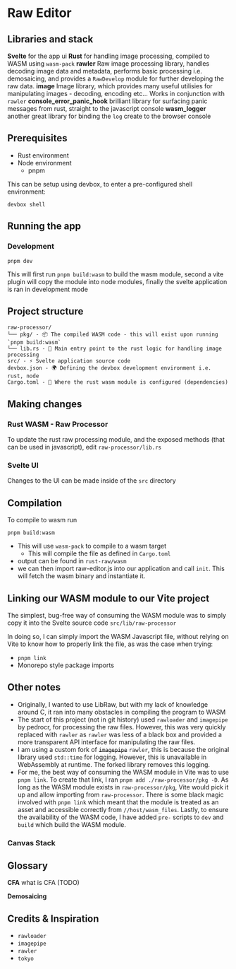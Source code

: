# Raw Editor

## Libraries and stack

**Svelte** for the app ui
**Rust** for handling image processing, compiled to WASM using `wasm-pack`
**rawler** Raw image processing library, handles decoding image data and metadata, performs basic processing i.e. demosaicing, and provides a `RawDevelop` module for further developing the raw data.
**image** Image library, which provides many useful utilisies for manipulating images - decoding, encoding etc... Works in conjunction with `rawler`
**console_error_panic_hook** brilliant library for surfacing panic messages from rust, straight to the javascript console
**wasm_logger** another great library for binding the `log` create to the browser console

## Prerequisites

- Rust environment
- Node environment
  - pnpm

This can be setup using devbox, to enter a pre-configured shell environment:

```
devbox shell
```

## Running the app

### Development

```
pnpm dev
```

This will first run `pnpm build:wasm` to build the wasm module, second a vite plugin will copy the module into node modules, finally the svelte application is ran in development mode

## Project structure

```
raw-processor/
└── pkg/ - 📦 The compiled WASM code - this will exist upon running `pnpm build:wasm`
└── lib.rs - 🦀 Main entry point to the rust logic for handling image processing
src/ - ⚡ Svelte application source code
devbox.json - 🌍 Defining the devbox development environment i.e. rust, node
Cargo.toml - 🦀 Where the rust wasm module is configured (dependencies)
```

## Making changes

### Rust WASM - Raw Processor

To update the rust raw processing module, and the exposed methods (that can be used in javascript), edit `raw-processor/lib.rs`

### Svelte UI

Changes to the UI can be made inside of the `src` directory

## Compilation

To compile to wasm run

```
pnpm build:wasm
```

- This will use `wasm-pack` to compile to a wasm target
  - This will compile the file as defined in `Cargo.toml`
- output can be found in `rust-raw/wasm`
- we can then import raw-editor.js into our application and call `init`. This will fetch the wasm binary and instantiate it.

## Linking our WASM module to our Vite project

The simplest, bug-free way of consuming the WASM module was to simply copy it into the Svelte source code `src/lib/raw-processor`

In doing so, I can simply import the WASM Javascript file, without relying on Vite to know how to properly link the file, as was the case when trying:

- `pnpm link`
- Monorepo style package imports

## Other notes

- Originally, I wanted to use LibRaw, but with my lack of knowledge around C, it ran into many obstacles in compiling the program to WASM
- The start of this project (not in git history) used `rawloader` and `imagepipe` by pedrocr, for processing the raw files. However, this was very quickly replaced with `rawler` as `rawler` was less of a black box and provided a more transparent API interface for manipulating the raw files.
- I am using a custom fork of ~~`imagepipe`~~ `rawler`, this is because the original library used `std::time` for logging. However, this is unavailable in WebAssembly at runtime. The forked library removes this logging.
- For me, the best way of consuming the WASM module in Vite was to use `pnpm link`. To create that link, I ran `pnpm add ./raw-processor/pkg -D`. As long as the WASM module exists in `raw-processor/pkg`, Vite would pick it up and allow importing from `raw-processor`. There is some black magic involved with `pnpm link` which meant that the module is treated as an asset and accessible correctly from `//host/wasm_files`. Lastly, to ensure the availability of the WASM code, I have added `pre-` scripts to `dev` and `build` which build the WASM module.

### Canvas Stack

## Glossary

**CFA**
what is CFA (TODO)

**Demosaicing**

## Credits & Inspiration

- `rawloader`
- `imagepipe`
- `rawler`
- `tokyo`
